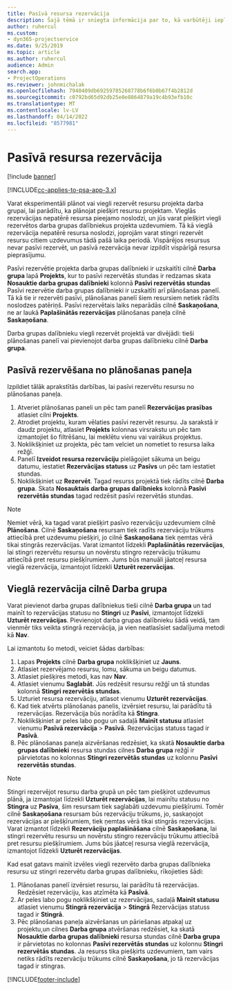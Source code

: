 ```yaml
---
title: Pasīvā resursa rezervācija
description: Šajā tēmā ir sniegta informācija par to, kā varbūtēji ieplānot vai pasīvi rezervēt projekta darba grupas dalībniekus.
author: ruhercul
ms.custom:
- dyn365-projectservice
ms.date: 9/25/2019
ms.topic: article
ms.author: ruhercul
audience: Admin
search.app:
- ProjectOperations
ms.reviewer: johnmichalak
ms.openlocfilehash: 7940409db69259785268778b6f6b0b67f4b2812d
ms.sourcegitcommit: c0792bd65d92db25e0e8864879a19c4b93efb10c
ms.translationtype: MT
ms.contentlocale: lv-LV
ms.lasthandoff: 04/14/2022
ms.locfileid: "8577981"
---
```

# <a name="soft-book-a-resource"></a>Pasīvā resursa rezervācija

[!include [banner](../includes/psa-now-project-operations.md)]

[!INCLUDE[cc-applies-to-psa-app-3.x](../includes/cc-applies-to-psa-app-3x.md)]

Varat eksperimentāli plānot vai viegli rezervēt resursu projekta darba grupai, lai parādītu, ka plānojat piešķirt resursu projektam. Vieglās rezervācijas nepatērē resursa pieejamo noslodzi, un jūs varat piešķirt viegli rezervētos darba grupas dalībniekus projekta uzdevumiem. Tā kā vieglā rezervācija nepatērē resursa noslodzi, joprojām varat stingri rezervēt resursu citiem uzdevumus tādā pašā laika periodā. Vispārējos resursus nevar pasīvi rezervēt, un pasīvā rezervācija nevar izpildīt vispārīgā resursa pieprasījumu.

Pasīvi rezervētie projekta darba grupas dalībnieki ir uzskaitīti cilnē **Darba grupa** lapā **Projekts**, kur to pasīvi rezervētās stundas ir redzamas skata **Nosauktie darba grupas dalībnieki** kolonnā **Pasīvi rezervētās stundas** Pasīvi rezervētie darba grupas dalībnieki ir uzskaitīti arī plānošanas panelī. Tā kā tie ir rezervēti pasīvi, plānošanas panelī šiem resursiem netiek rādīts noslodzes patēriņš. Pasīvi rezervētais laiks neparādās cilnē **Saskaņošana**, ne ar laukā **Paplašinātās rezervācijas** plānošanas paneļa cilnē **Saskaņošana**. 

Darba grupas dalībnieku viegli rezervēt projektā var divējādi: tieši plānošanas panelī vai pievienojot darba grupas dalībnieku cilnē **Darba grupa**. 

## <a name="soft-book-from-the-schedule-board"></a>Pasīvā rezervēšana no plānošanas paneļa
Izpildiet tālāk aprakstītās darbības, lai pasīvi rezervētu resursu no plānošanas paneļa. 

1. Atveriet plānošanas paneli un pēc tam panelī **Rezervācijas prasības** atlasiet cilni **Projekts**.
2. Atrodiet projektu, kuram vēlaties pasīvi rezervēt resursu. Ja sarakstā ir daudz projektu, atlasiet **Projekts** kolonnas virsrakstu un pēc tam izmantojiet šo filtrēšanu, lai meklētu vienu vai vairākus projektus.
3. Noklikšķiniet uz projekta, pēc tam velciet un nometiet to resursa laika režģī.
5. Panelī **Izveidot resursa rezervāciju** pielāgojiet sākuma un beigu datumu, iestatiet **Rezervācijas statuss** uz **Pasīvs** un pēc tam iestatiet stundas. 
6. Noklikšķiniet uz **Rezervēt**. Tagad resurss projektā tiek rādīts cilnē **Darba grupa**. Skata **Nosauktais darba grupas dalībnieks** kolonnā **Pasīvi rezervētās stundas** tagad redzēsit pasīvi rezervētās stundas.

> [!NOTE]
> Ņemiet vērā, ka tagad varat piešķirt pasīvo rezervāciju uzdevumiem cilnē **Plānošana**. Cilnē **Saskaņošana** resursam tiek radīts rezervāciju trūkums attiecībā pret uzdevumu piešķiri, jo cilnē **Saskaņošana** tiek ņemtas vērā tikai stingrās rezervācijas. Varat izmantot līdzekli **Paplašinātās rezervācijas**, lai stingri rezervētu resursu un novērstu stingro rezervāciju trūkumu attiecībā pret resursu piešķīrumiem. Jums būs manuāli jāatceļ resursa vieglā rezervācija, izmantojot līdzekli **Uzturēt rezervācijas**.

## <a name="soft-book-on-the-team-tab"></a>Vieglā rezervācija cilnē Darba grupa

Varat pievienot darba grupas dalībniekus tieši cilnē **Darba grupa** un tad mainīt to rezervācijas statusu no **Stingri** uz **Pasīvi**, izmantojot līdzekli **Uzturēt rezervācijas**. Pievienojot darba grupas dalībnieku šādā veidā, tam vienmēr tiks veikta stingrā rezervācija, ja vien neatlasīsiet sadalījuma metodi kā **Nav**.

Lai izmantotu šo metodi, veiciet šādas darbības:

1. Lapas **Projekts** cilnē **Darba grupa** noklikšķiniet uz **Jauns**.
2. Atlasiet rezervējamo resursu, lomu, sākuma un beigu datumus.
3. Atlasiet piešķires metodi, kas nav **Nav**.
4. Atlasiet vienumu **Saglabāt**. Jūs redzēsit resursu režģī un tā stundas kolonnā **Stingri rezervētās stundas**.
5. Uzturiet resursa rezervāciju, atlasot vienumu **Uzturēt rezervācijas**.
6. Kad tiek atvērts plānošanas panelis, izvērsiet resursu, lai parādītu tā rezervācijas. Rezervācija būs norādīta kā **Stingra**.
7. Noklikšķiniet ar peles labo pogu un sadaļā **Mainīt statusu** atlasiet vienumu **Pasīvā rezervācija** \> **Pasīvā**. Rezervācijas statuss tagad ir **Pasīvā**.
8. Pēc plānošanas paneļa aizvēršanas redzēsiet, ka skatā **Nosauktie darba grupas dalībnieki** resursa stundas cilnes **Darba grupa** režģī ir pārvietotas no kolonnas **Stingri rezervētās stundas** uz kolonnu **Pasīvi rezervētās stundas**.

> [!NOTE]
> Stingri rezervējot resursu darba grupā un pēc tam piešķirot uzdevumus plānā, ja izmantojat līdzekli **Uzturēt rezervācijas**, lai mainītu statusu no **Stingra** uz **Pasīva**, šim resursam tiek saglabāti uzdevumu piešķīrumi. Tomēr cilnē **Saskaņošana** resursam būs rezervāciju trūkums, jo, saskaņojot rezervācijas ar piešķīrumiem, tiek ņemtas vērā tikai stingrās rezervācijas. Varat izmantot līdzekli **Rezervāciju paplašināšana** cilnē **Saskaņošana**, lai stingri rezervētu resursu un novērstu stingro rezervāciju trūkumu attiecībā pret resursu piešķīrumiem. Jums būs jāatceļ resursa vieglā rezervācija, izmantojot līdzekli **Uzturēt rezervācijas**.

Kad esat gatavs mainīt izvēles viegli rezervēto darba grupas dalībnieka resursu uz stingri rezervētu darba grupas dalībnieku, rīkojieties šādi:

1. Plānošanas panelī izvērsiet resursu, lai parādītu tā rezervācijas. Redzēsiet rezervāciju, kas atzīmēta kā **Pasīvā**.
2. Ar peles labo pogu noklikšķiniet uz rezervācijas, sadaļā **Mainīt statusu** atlasiet vienumu **Stingrā rezervācija** \> **Stingrā** Rezervācijas statuss tagad ir **Stingrā**.
3. Pēc plānošanas paneļa aizvēršanas un pāriešanas atpakaļ uz projektu,un cilnes **Darba grupa** atvēršanas redzēsiet, ka skatā **Nosauktie darba grupas dalībnieki** resursa stundas cilnē **Darba grupa** ir pārvietotas no kolonnas **Pasīvi rezervētās stundas** uz kolonnu **Stingri rezervētās stundas**. Ja resurss tika piešķirts uzdevumiem, tam vairs netiks rādīts rezervāciju trūkums cilnē **Saskaņošana**, jo tā rezervācijas tagad ir stingras.



[!INCLUDE[footer-include](../includes/footer-banner.md)]

